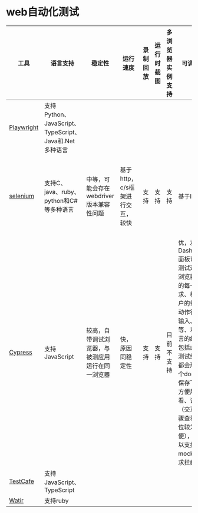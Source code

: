  # web自动化测试

| 工具                                    | 语言支持                                               | 稳定性                                           | 运行速度                        | 录制回放 | 运行时截图 | 多浏览器实例支持 | 可调试性                                                     | 异步处理                                                     | 编程方式       | 移动设备适配               | 浏览器支持      |
| --------------------------------------- | ------------------------------------------------------ | ------------------------------------------------ | ------------------------------- | -------- | ---------- | ---------------- | ------------------------------------------------------------ | ------------------------------------------------------------ | -------------- | -------------------------- | --------------- |
| [Playwright](https://playwright.dev/)   | 支持Python、JavaScript、TypeScript、Java和.Net多种语言 |                                                  |                                 |          |            |                  |                                                              |                                                              |                |                            |                 |
| [selenium](http://www.selenium.org.cn/) | 支持C、 java、ruby、python和C#等多种语言               | 中等，可能会存在webdriver版本兼容性问题          | 基于http，c/s框架进行交互，较快 | 支持     | 支持       | 支持             | 基于IDE                                                      | 一般，需要自行判断和增加等待时间                             | 基于被测页面   | 支持，可设置浏览器尺寸大小 | 基本都支持      |
| [Cypress](https://www.cypress.io/)      | 支持JavaScript                                         | 较高，自带调试浏览器，与被测应用运行在同一浏览器 | 快，原因同稳定性                | 支持     | 支持       | 目前不支持       | 优，左边的DashBoard面板记录了测试过程中浏览器发出的每一次请求、模拟用户的每一次动作行为如输入、点击等、以及断言的结果、包括此次的测试结果，都会形成一个dom快照保存下来，方便用户查看、调试（交互、步骤查看、定位较为方便），也可以支持数据mock，请求拦截 | 优，自动等待元素加载完成，会主动监听页面的加载、请求结束等事件 | 基于方法和命令 | 支持，可设置浏览器尺寸大小 | Chrome、Firefox |
| [TestCafe](https://testcafe.io/)        | 支持JavaScript、TypeScript                             |                                                  |                                 |          |            |                  |                                                              |                                                              |                |                            |                 |
| [Watir](http://watir.com/)              | 支持ruby                                               |                                                  |                                 |          |            |                  |                                                              |                                                              |                |                            |                 |

